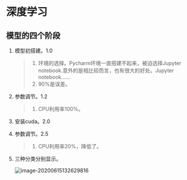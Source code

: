 # 深度学习



## 模型的四个阶段

1. 模型初搭建。1.0

   > 1. 环境的选择。Pycharm环境一直搭建不起来，被迫选择Jupyter notebook.意外的是相比较而言，也有很大的好处。Jupyter notebook......
   > 2. 90%是误差。

2. 参数调节。1.2

   > 1. CPU利用率100%。

3. 安装cuda。2.0

4. 参数调节。2.5

   > 1. CPU利用率20%，降低了。

5. 三种分类分别显示。

   ![image-20200615132629816](C:\Users\16953\AppData\Roaming\Typora\typora-user-images\image-20200615132629816.png)
